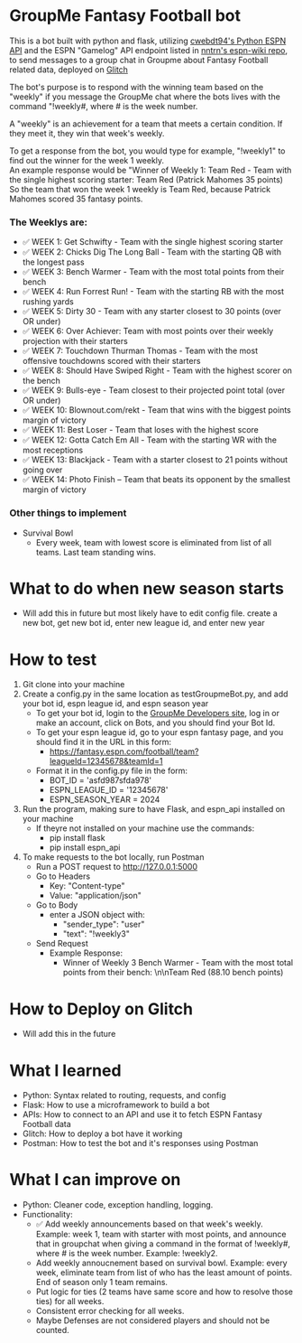 # GroupMe Fantasy Football bot
This is a bot built with python and flask, utilizing [cwebdt94's Python ESPN API](https://github.com/cwendt94/espn-api) and the ESPN "Gamelog" API endpoint listed in [nntrn's espn-wiki repo](https://github.com/nntrn/espn-wiki), to send messages to a group chat in Groupme about Fantasy Football related data, deployed on [Glitch](https://glitch.com)

The bot's purpose is to respond with the winning team based on the "weekly" if you message the GroupMe chat where the bots lives with the command "!weekly#, where # is the week number.  
  
A "weekly" is an achievement for a team that meets a certain condition. If they meet it, they win that week's weekly.  
  
To get a response from the bot, you would type for example, "!weekly1" to find out the winner for the week 1 weekly.  
An example response would be "Winner of Weekly 1: Team Red - Team with the single highest scoring starter: Team Red (Patrick Mahomes 35 points)  
So the team that won the week 1 weekly is Team Red, because Patrick Mahomes scored 35 fantasy points.

### The Weeklys are:  
- ✅ WEEK 1: Get Schwifty - Team with the single highest scoring starter   
- ✅ WEEK 2: Chicks Dig The Long Ball - Team with the starting QB with the longest pass   
- ✅ WEEK 3: Bench Warmer - Team with the most total points from their bench   
- ✅ WEEK 4: Run Forrest Run! - Team with the starting RB with the most rushing yards  
- ✅ WEEK 5: Dirty 30 - Team with any starter closest to 30 points (over OR under)  
- ✅ WEEK 6: Over Achiever: Team with most points over their weekly projection with their starters  
- ✅ WEEK 7: Touchdown Thurman Thomas - Team with the most offensive touchdowns scored with their starters  
- ✅ WEEK 8: Should Have Swiped Right - Team with the highest scorer on the bench  
- ✅ WEEK 9: Bulls-eye - Team closest to their projected point total (over OR under)  
- ✅ WEEK 10: Blownout.com/rekt - Team that wins with the biggest points margin of victory  
- ✅ WEEK 11: Best Loser - Team that loses with the highest score  
- ✅ WEEK 12: Gotta Catch Em All - Team with the starting WR with the most receptions    
- ✅ WEEK 13: Blackjack - Team with a starter closest to 21 points without going over  
- ✅ WEEK 14: Photo Finish – Team that beats its opponent by the smallest margin of victory  

### Other things to implement
- Survival Bowl
    - Every week, team with lowest score is eliminated from list of all teams. Last team standing wins.

# What to do when new season starts
- Will add this in future but most likely have to edit config file. create a new bot, get new bot id, enter new league id, and enter new year

# How to test
1. Git clone into your machine  
2. Create a config.py in the same location as testGroupmeBot.py, and add your bot id, espn league id, and espn season year  
    - To get your bot id, login to the [GroupMe Developers site](https://dev.groupme.com/), log in or make an account, click on Bots, and you should find your Bot Id.
    - To get your espn league id, go to your espn fantasy page, and you should find it in the URL in this form:
        - https://fantasy.espn.com/football/team?leagueId=12345678&teamId=1
    - Format it in the config.py file in the form:
        - BOT_ID = 'asfd987sfda978'
        - ESPN_LEAGUE_ID = '12345678'
        - ESPN_SEASON_YEAR = 2024
3. Run the program, making sure to have Flask, and espn_api installed on your machine
    - If theyre not installed on your machine use the commands:
        - pip install flask
        - pip install espn_api
4. To make requests to the bot locally, run Postman
    - Run a POST request to http://127.0.0.1:5000
    - Go to Headers
        - Key: "Content-type"
        - Value: "application/json"
    - Go to Body
        - enter a JSON object with:
            - "sender_type": "user"
            - "text": "!weekly3"
    - Send Request
        - Example Response:
            - Winner of Weekly 3 Bench Warmer - Team with the most total points from their bench: \n\nTeam Red (88.10 bench points)

# How to Deploy on Glitch
- Will add this in the future

# What I learned
* Python: Syntax related to routing, requests, and config
* Flask: How to use a microframework to build a bot
* APIs: How to connect to an API and use it to fetch ESPN Fantasy Football data
* Glitch: How to deploy a bot have it working
* Postman: How to test the bot and it's responses using Postman

# What I can improve on
* Python: Cleaner code, exception handling, logging.
* Functionality:   
    - ✅ Add weekly announcements based on that week's weekly. Example: week 1, team with starter with most points, and announce that in groupchat when giving a command in the format of !weekly#, where # is the week number. Example: !weekly2.  
    - Add weekly annoucnement based on survival bowl. Example: every week, eliminate team from list of who has the least amount of points. End of season only 1 team remains.  
    - Put logic for ties (2 teams have same score and how to resolve those ties) for all weeks.  
    - Consistent error checking for all weeks.
    - Maybe Defenses are not considered players and should not be counted.